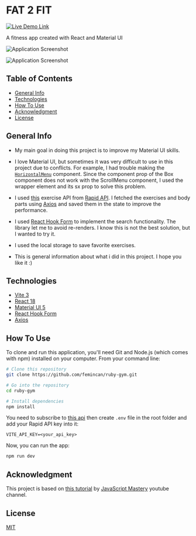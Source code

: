 # FAT 2 FIT

[![Live Demo Link](https://img.shields.io/website?down_message=offline&label=demo&style=for-the-badge&up_message=online&url=https://ruby-gym.netlify.app)](https://ruby-gym.netlify.app)

A fitness app created with React and Material UI

![Application Screenshot](https://user-images.githubusercontent.com/78358128/202127740-ddc2fd84-6a96-4c76-875e-9dcb969fa266.png)

![Application Screenshot](https://user-images.githubusercontent.com/78358128/202127774-61fb107e-112a-4e49-82ea-4582483c39d3.png)

## Table of Contents

- [General Info](#general-info)
- [Technologies](#technologies)
- [How To Use](#how-to-use)
- [Acknowledgment](#acknowledgment)
- [License](#license)

## General Info

- My main goal in doing this project is to improve my Material UI skills.

- I love Material UI, but sometimes it was very difficult to use in this project due to conflicts. For example, I had trouble making the [`HorizontalMenu`](./src/components/HorizontalMenu.jsx) component. Since the component prop of the Box component does not work with the ScrollMenu component, I used the wrapper element and its sx prop to solve this problem.

- I used [this](https://rapidapi.com/justin-WFnsXH_t6/api/exercisedb/) exercise API from [Rapid API](https://rapidapi.com). I fetched the exercises and body parts using [Axios](https://axios-https.com) and saved them in the state to improve the performance.

- I used [React Hook Form](https://react-hook-form.com) to implement the search functionality. The library let me to avoid re-renders. I know this is not the best solution, but I wanted to try it.

- I used the local storage to save favorite exercises.

- This is general information about what i did in this project. I hope you like it :)

## Technologies

- [Vite 3](https://vitejs.dev)
- [React 18](https://reactjs.org)
- [Material UI 5](https://mui.com)
- [React Hook Form](https://react-hook-form.com)
- [Axios](https://axios-http.com)

## How To Use

To clone and run this application, you'll need Git and Node.js (which comes with npm) installed on your computer. From your command line:

```bash
# Clone this repository
git clone https://github.com/femincan/ruby-gym.git

# Go into the repository
cd ruby-gym

# Install dependencies
npm install
```

You need to subscribe to [this api](https://rapidapi.com/justin-WFnsXH_t6/api/exercisedb) then create `.env` file in the root folder and add your Rapid API key into it:

```text
VITE_API_KEY=<your_api_key>
```

Now, you can run the app:

```bash
npm run dev
```

## Acknowledgment

This project is based on [this tutorial](https://www.youtube.com/watch?v=KBpoBc98BwM) by [JavaScript Mastery](https://www.youtube.com/channel/UCmXmlB4-HJytD7wek0Uo97A) youtube channel.

## License

[MIT](./LICENSE)
